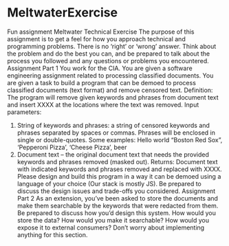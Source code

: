 # MeltwaterExercise
Fun assignment 
 Meltwater Technical Exercise
The purpose of this assignment is to get a feel for how you approach technical and programming problems. There is no ‘right’ or ‘wrong’ answer. Think about the problem and do the best you can, and be prepared to talk about the process you followed and any questions or problems you encountered.
Assignment Part 1
You work for the CIA. You are given a software engineering assignment related to processing classified documents.
You are given a task to build a program that can be demoed to process classified documents (text format) and remove censored text.
Definition:
The program will remove given keywords and phrases from document text and insert XXXX at the locations where the text was removed.
Input parameters:
1. String of keywords and phrases: a string of censored keywords and phrases separated by spaces or commas. Phrases will be enclosed in single or double-quotes. Some examples:
Hello world “Boston Red Sox”, ‘Pepperoni Pizza’, ‘Cheese Pizza’, beer
2. Document text – the original document text that needs the provided keywords and phrases removed (masked out).
Returns:
Document text with indicated keywords and phrases removed and replaced with XXXX.
Please design and build this program in a way it can be demoed using a language of your choice (Our stack is mostly JS). Be prepared to discuss the design issues and trade-offs you considered.
Assignment Part 2
As an extension, you’ve been asked to store the documents and make them searchable by the keywords that were redacted from them. Be prepared to discuss how you’d design this system. How would you store the data? How would you make it searchable? How would you expose it to external consumers? Don’t worry about implementing anything for this section.
   
